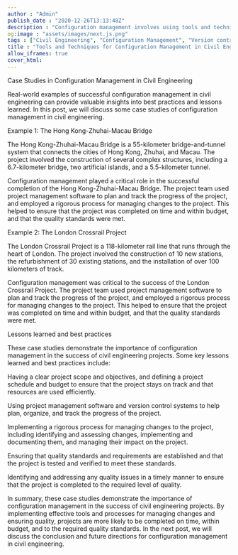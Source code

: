 ```yaml
---
author : "Admin"
publish_date : "2020-12-26T13:13:48Z"
description : "Configuration management involves using tools and techniques to plan, organize, and control the changes that occur during the lifecycle of a project. In this post, we will discuss some of the tools and techniques that can be used to support configuration management in civil engineering."
og:image : "assets/images/next.js.png"
tags : ["Civil Engineering", "Configuration Management", "Version control", "Project Management Software", "Simulation and Prototyping"]
title : "Tools and Techniques for Configuration Management in Civil Engineering"
allow_iframes: true
cover_html: 
---
```


Case Studies in Configuration Management in Civil Engineering

Real-world examples of successful configuration management in civil engineering can provide valuable insights into best practices and lessons learned. In this post, we will discuss some case studies of configuration management in civil engineering.

Example 1: The Hong Kong-Zhuhai-Macau Bridge

The Hong Kong-Zhuhai-Macau Bridge is a 55-kilometer bridge-and-tunnel system that connects the cities of Hong Kong, Zhuhai, and Macau. The project involved the construction of several complex structures, including a 6.7-kilometer bridge, two artificial islands, and a 5.5-kilometer tunnel.

Configuration management played a critical role in the successful completion of the Hong Kong-Zhuhai-Macau Bridge. The project team used project management software to plan and track the progress of the project, and employed a rigorous process for managing changes to the project. This helped to ensure that the project was completed on time and within budget, and that the quality standards were met.

Example 2: The London Crossrail Project

The London Crossrail Project is a 118-kilometer rail line that runs through the heart of London. The project involved the construction of 10 new stations, the refurbishment of 30 existing stations, and the installation of over 100 kilometers of track.

Configuration management was critical to the success of the London Crossrail Project. The project team used project management software to plan and track the progress of the project, and employed a rigorous process for managing changes to the project. This helped to ensure that the project was completed on time and within budget, and that the quality standards were met.

Lessons learned and best practices

These case studies demonstrate the importance of configuration management in the success of civil engineering projects. Some key lessons learned and best practices include:

Having a clear project scope and objectives, and defining a project schedule and budget to ensure that the project stays on track and that resources are used efficiently.

Using project management software and version control systems to help plan, organize, and track the progress of the project.

Implementing a rigorous process for managing changes to the project, including identifying and assessing changes, implementing and documenting them, and managing their impact on the project.

Ensuring that quality standards and requirements are established and that the project is tested and verified to meet these standards.

Identifying and addressing any quality issues in a timely manner to ensure that the project is completed to the required level of quality.

In summary, these case studies demonstrate the importance of configuration management in the success of civil engineering projects. By implementing effective tools and processes for managing changes and ensuring quality, projects are more likely to be completed on time, within budget, and to the required quality standards. In the next post, we will discuss the conclusion and future directions for configuration management in civil engineering.